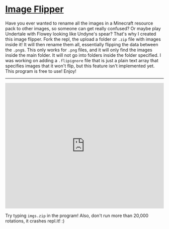 # [Image Flipper](https://repl.it/@BD103/Image-Flipper)

Have you ever wanted to rename all the images in a Minecraft resource pack to other images, so someone can get really confused? Or maybe play Undertale with Flowey looking like Undyne's spear? That's why I created this image flipper. Fork the repl, the upload a folder or `.zip` file with images inside it! It will then rename them all, essentially flipping the data between the `.png`s. This only works for `.png` files, and it will only find the images inside the main folder. It will not go into folders inside the folder specified. I was working on adding a `.flipignore` file that is just a plain text array that specifies images that it won't flip, but this feature isn't implemented yet. This program is free to use! Enjoy!

---

<iframe height="400px" width="100%" src="https://repl.it/@BD103/Image-Flipper?lite=true" scrolling="no" frameborder="no" allowtransparency="true" allowfullscreen="true" sandbox="allow-forms allow-pointer-lock allow-popups allow-same-origin allow-scripts allow-modals"></iframe>

Try typing `imgs.zip` in the program! Also, don't run more than 20,000 rotations, it crashes repl.it! :)